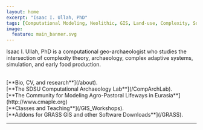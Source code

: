 ```yaml
---
layout: home
excerpt: "Isaac I. Ullah, PhD"
tags: [Computational Modeling, Neolithic, GIS, Land-use, Complexity, Social-Environmental Systems]
image:
  feature: main_banner.svg
---
```

Isaac I. Ullah, PhD is a computational geo-archaeologist who studies the intersection of complexity theory, archaeology, complex adaptive systems, simulation, and early food production. 

<br>
 [**Bio, CV, and research**](/about).

 <br>
 [**The SDSU Computational Archaeology Lab**](/CompArchLab).
 
 <br>
 [**The Community for Modeling Agro-Pastoral Lifeways in Eurasia**](http://www.cmaple.org)
 
 <br>
[**Classes and Teaching**](/GIS_Workshops).

<br>
[**Addons for GRASS GIS and other Software Downloads**](/GRASS).

<br>

---
